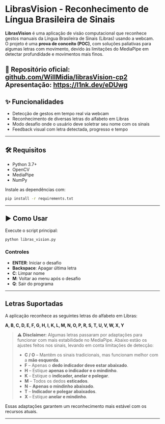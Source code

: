 # LibrasVision - Reconhecimento de Língua Brasileira de Sinais

**LibrasVision** é uma aplicação de visão computacional que reconhece gestos manuais da Língua Brasileira de Sinais (Libras) usando a webcam.  
O projeto é uma **prova de conceito (POC)**, com soluções paliativas para algumas letras com movimento, devido às limitações do MediaPipe em detectar profundidade e movimentos mais finos.

🔗 Repositório oficial: [github.com/WillMidia/librasVision-cp2](https://github.com/WillMidia/librasVision-cp2)
Apresentação: https://l1nk.dev/eDUwg
---

## ✨ Funcionalidades

- Detecção de gestos em tempo real via webcam  
- Reconhecimento de diversas letras do alfabeto em Libras  
- Modo desafio onde o usuário deve soletrar seu nome com os sinais  
- Feedback visual com letra detectada, progresso e tempo

---

## 🛠️ Requisitos

- Python 3.7+
- OpenCV
- MediaPipe
- NumPy

Instale as dependências com:

```bash
pip install -r requirements.txt
```

---

## ▶️ Como Usar

Execute o script principal:

```bash
python libras_vision.py
```

### Controles

- **ENTER**: Iniciar o desafio
- **Backspace**: Apagar última letra
- **C**: Limpar nome
- **M**: Voltar ao menu após o desafio
- **Q**: Sair do programa

---

## Letras Suportadas

A aplicação reconhece as seguintes letras do alfabeto em Libras:

**A, B, C, D, E, F, G, H, I, K, L, M, N, O, P, R, S, T, U, V, W, X, Y**

> ⚠️ **Disclaimer:** Algumas letras passaram por adaptações para funcionar com mais estabilidade no MediaPipe. Abaixo estão os ajustes feitos nos sinais, levando em conta limitações de detecção:
>
> - **C / O** – Mantêm os sinais tradicionais, mas funcionam melhor com a **mão esquerda**.  
> - **F** – Apenas o **dedo indicador deve estar abaixado**.  
> - **H** – Estique **apenas o indicador e o mindinho**.  
> - **K** – Estique o **indicador, anelar e polegar**.  
> - **M** – Todos os dedos **esticados**.  
> - **N** – **Apenas o mindinho abaixado**.  
> - **T** – **Indicador e polegar abaixados**.  
> - **X** – Estique **anelar e mindinho**.

Essas adaptações garantem um reconhecimento mais estável com os recursos atuais.

---
